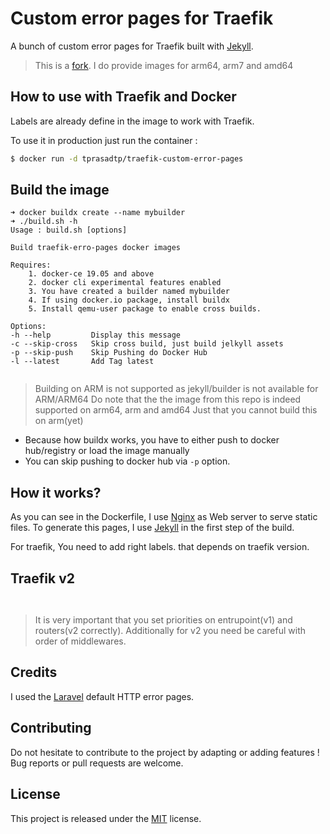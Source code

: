 # Custom error pages for Traefik

A bunch of custom error pages for Traefik built with [Jekyll](https://jekyllrb.com/).
> This is a [fork](https://github.com/Jakob-em/traefik-custom-error-pages.git).
> I do provide images for arm64, arm7 and amd64

## How to use with Traefik and Docker

Labels are already define in the image to work with Traefik.

To use it in production just run the container :

```bash
$ docker run -d tprasadtp/traefik-custom-error-pages
```

## Build the image

```console
➜ docker buildx create --name mybuilder
➜ ./build.sh -h
Usage : build.sh [options]

Build traefik-erro-pages docker images

Requires:
    1. docker-ce 19.05 and above
    2. docker cli experimental features enabled
    3. You have created a builder named mybuilder
    4. If using docker.io package, install buildx
    5. Install qemu-user package to enable cross builds.

Options:
-h --help         Display this message
-c --skip-cross   Skip cross build, just build jelkyll assets
-p --skip-push    Skip Pushing do Docker Hub
-l --latest       Add Tag latest


```

> Building on ARM is not supported as jekyll/builder is not available for ARM/ARM64
> Do note that the the image from this repo is indeed supported on arm64, arm and amd64
> Just that you cannot build this on arm(yet)

- Because how buildx works, you have to either push to docker hub/registry or load the image manually
- You can skip pushing to docker hub via `-p` option.

## How it works?

As you can see in the Dockerfile, I use [Nginx](https://www.nginx.com/) as Web server to serve static files. To generate this pages, I use [Jekyll](https://jekyllrb.com/) in the first step of the build.

For traefik, You need to add right labels. that depends on traefik version.

## Traefik v2

```console


```

> It is very important that you set priorities on entrupoint(v1) and routers(v2 correctly).
> Additionally for v2 you need be careful with order of middlewares.

## Credits

I used the [Laravel](https://laravel.com/) default HTTP error pages.

## Contributing

Do not hesitate to contribute to the project by adapting or adding features ! Bug reports or pull requests are welcome.

## License

This project is released under the [MIT](http://opensource.org/licenses/MIT) license.

